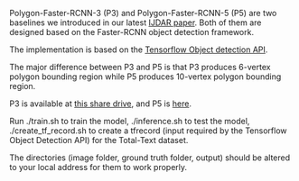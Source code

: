 Polygon-Faster-RCNN-3 (P3) and Polygon-Faster-RCNN-5 (P5) are two baselines we introduced in our latest [IJDAR paper](http://web.fsktm.um.edu.my/~cschan/doc/IJDAR2019.pdf). Both of them are designed based on the Faster-RCNN object detection framework. 

The implementation is based on the [Tensorflow Object detection API](https://github.com/tensorflow/models/tree/master/research/object_detection).

The major difference between P3 and P5 is that P3 produces 6-vertex polygon bounding region while P5 produces 10-vertex polygon bounding region.

P3 is available at [this share drive](https://drive.google.com/open?id=1kE48CP_mwvINytWeshm-aTdnM2dFmjnv), and
P5 is [here](https://drive.google.com/open?id=11ciMWgrPTYCWIJfU3G1vPt_AY1dLm928).

Run ./train.sh to train the model,
./inference.sh to test the model,
./create_tf_record.sh to create a tfrecord (input required by the Tensorflow Object Detection API) for the Total-Text dataset. 

The directories (image folder, ground truth folder, output) should be altered to your local address for them to work properly.

